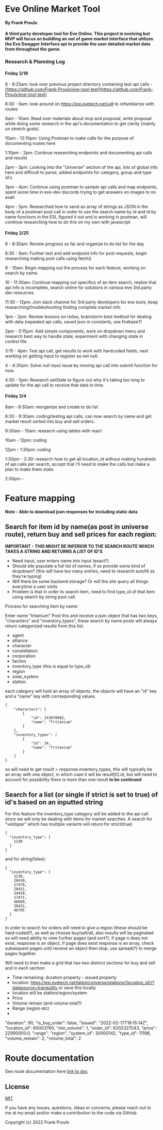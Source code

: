 # Eve Online Market Tool

#### By Frank Proulx

#### A third party developer tool for Eve Online. This project is evolving but MVP will focus on buildling an out of game market interface that utilizes the Eve Swagger Interface api to provide the user detailed market data from throughout the game.


### Research & Planning Log
#### Friday 2/18

8 - 8:25am: look over previous project directory containing test api calls - [https://github.com/Frank-Proulx/eve-tool-test](https://github.com/Frank-Proulx/eve-tool-test)

8:30 - 9am: look around on https://esi.evetech.net/ui# to refamiliarize with routes

9am - 10am: Read over materials about mvp and proposal, write proposal while doing some research in the api's documentation to get clarity (mainly on stretch goals)

10am - 12:10pm: Using Postman to make calls for the purpose of documenting routes here

1:10pm - 2pm: Continue researching endpoints and documenting api calls and results

2pm - 3pm: Looking into the "Universe" section of the api, lots of global info here and difficult to parse, added endpoints for category, group and type id's

3pm - 4pm: Continue using postman to sample api calls and map endpoints, spent some time in eve-dev discords trying to get answers on images to no avail.

4pm - 5pm: Researched how to send an array of strings as JSON in the body of a postman post call in order to use the search name by id and id by name functions in the ESI, figured it out and is working in postman, will continue researching how to do this on my own with javascript

#### Friday 2/25

8 - 8:30am: Review progress so far and organize to do list for the day

8:30 - 9am: Further test and add endpoint info for post requests, begin researching making post calls using fetch()

9 - 10am: Begin mapping out the process for each feature, working on search by name.

10 - 11:30am: Continue mapping out specifics of an item search, realize that api info is incomplete, search online for solutions in various eve 3rd party dev resources.

11:30 - 12pm: Join slack channel for 3rd party developers for eve tools, keep researching/troubleshooting finding complete market info

1pm - 2pm: Review lessons on redux, brainstorm best method for dealing with data (repeated api calls, saved json in constants, use firebase?)

2pm - 3:15pm: Add simple components, work on dropdown menu and research best way to handle state, experiment with changing state in control file.

3:15 - 4pm: Test api call, get results to work with hardcoded fields, next working on getting input to register as not null.

4 - 4:30pm: Solve null input issue by moving api call into submit function for now.

4:30 - 5pm: Research setState to figure out why it's taking too long to update for the api call to receive that data in time.

#### Friday 3/4

8am - 8:30am: reorganize and create to do list

8:30 - 9:30am: coding/testing api calls, can now search by name and get market result sorted into buy and sell orders.

9:30am - 10am: research using tables with react

10am - 12pm: coding

12pm - 1:30pm: coding

1:30pm - 2:30: research how to get all location_id without making hundreds of api calls per search, accept that i'll need to make the calls but make a plan to make them state.

2:30pm -

# Feature mapping 

**Note - Able to download json responses for including static data**

## Search for item id by name(as post in universe route), return buy and sell prices for each region:

**IMPORTANT - THIS MIGHT BE INFERIOR TO THE SEARCH ROUTE WHICH TAKES A STRING AND RETURNS A LIST OF ID'S**

* Need input, user enters name into input (exact?)
* Should site populate a full list of names, if so provide some kind of dropdown? (this will have too many entries, need to research autofill as they're typing)
* Will there be some backend storage? Or will the site query all things everytime a user visits
* Problem is that in order to search item, need to find type_id of that item using search by string post call.

Process for searching item by name:

Enter name "tritanium"
Post this and receive a json object that has two keys, "characters" and "inventory_types", these search by name posts will always return categorized results from this list:

* agent
* alliance
* character
* constellation
* corporation
* faction
* inventory_type (this is equal to type_id)
* region
* solar_system
* station

each category will hold an array of objects, the objects will have an "id" key and a "name" key with corresponding values. 

```
{
    "characters": [
        {
            "id": 243070982,
            "name": "Tritanium"
        }
    ],
    "inventory_types": [
        {
            "id": 34,
            "name": "Tritanium"
        }
    ]
}
```

so will need to get result = response.inventory_types, this will typically be an array with one object, in which case it will be result[0].id, but will need to account for possibility there is more than one result **to be continued**

## Search for a list (or single if strict is set to true) of id's based on an inputted string

For this feature the inventory_type category will be added to the api call since we will only be dealing with items for market searches. A search for "veldspar" which has multiple variants will return for strict(true):
```
{
  "inventory_type": [
    1230
  ]
}
```
and for string(false):
```
{
  "inventory_type": [
    1230,
    28430,
    17470,
    28431,
    34420,
    17471,
    46689,
    28432,
    46705
  ]
}
```

In order to search for orders will need to give a region (these should be hard-coded?), as well as choose buy/sell/all, also results will be paginated so will need ability to view further pages (and sort?), if page n does not exist, response is an object, if page does exist response is an array, check subsequent pages until receive an object then stop, use spread(?) to merge pages together.

Will need to then make a grid that has two distinct sections for buy and sell and in each section:

* Time remaining: duration property - issued property
* location: https://esi.evetech.net/latest/universe/stations/{location_id}/?datasource=tranquility or save this locally
* location will be station/region/system
* Price
* Volume remain (and volume total?)
* Range (region etc)
* 

"duration": 90,
"is_buy_order": false,
"issued": "2022-02-17T18:15:14Z",
"location_id": 60003760,
"min_volume": 1,
"order_id": 6202327043,
"price": 22990000.0,
"range": "region",
"system_id": 30000142,
"type_id": 11198,
"volume_remain": 2,
"volume_total": 2

# Route documentation

See route documentation here [link to doc](https://github.com/Frank-Proulx/capstone-eve-api-tool/blob/main/route-documentation.md)

## License

[MIT](https://opensource.org/licenses/MIT)

If you have any issues, questions, ideas or concerns, please reach out to me at my email and/or make a contribution to the code via GitHub.

Copyright (c) 2022 Frank Proulx